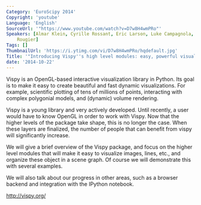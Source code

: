 ```yaml
---
Category: 'EuroScipy 2014'
Copyright: 'youtube'
Language: 'English'
SourceUrl: '"https://www.youtube.com/watch?v=D7w8H4wmPRo"'
Speakers: [Almar Klein, Cyrille Rossant, Eric Larson, Luke Campagnola, Nicolas P.
    Rougier]
Tags: []
ThumbnailUrl: 'https://i.ytimg.com/vi/D7w8H4wmPRo/hqdefault.jpg'
Title: '"Introducing Vispy''s high level modules: easy, powerful visualization"'
date: '2014-10-22'
---
```

Vispy is an OpenGL-based interactive visualization library in Python. Its goal is to make it easy to create beautiful and fast dynamic visualizations. For example, scientific plotting of tens of millions of points, interacting with complex polygonial models, and (dynamic) volume rendering.

Vispy is a young library and very actively developed. Until recently, a user would have to know OpenGL in order to work with Vispy. Now that the higher levels of the package take shape, this is no longer the case. When these layers are finalized, the number of people that can benefit from vispy will significantly increase.

We will give a brief overview of the Vispy package, and focus on the higher level modules that will make it easy to visualize images, lines, etc., and organize these object in a scene graph. Of course we will demonstrate this with several examples.

We will also talk about our progress in other areas, such as a browser backend and integration with the IPython notebook. 

<http://vispy.org/>